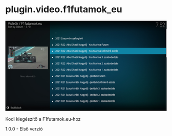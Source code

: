 # plugin.video.f1futamok_eu
![Logo](resources/screenshots/screenshot-3.jpg)

Kodi kiegészítő a F1futamok.eu-hoz

1.0.0 - Első verzió
